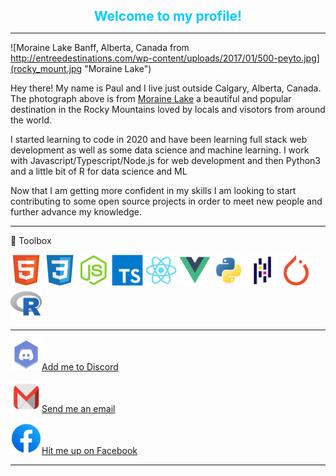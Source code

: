 <div>
<h2 style='color: #0CF; text-align: center; margin-bottom: 0; padding: 0;'>Welcome to my profile!</h2>
<hr />

![Moraine Lake Banff, Alberta, Canada from http://entreedestinations.com/wp-content/uploads/2017/01/500-peyto.jpg](rocky_mount.jpg "Moraine Lake")

<p>
Hey there! My name is Paul and I live just outside Calgary, Alberta, Canada. The photograph above is from <a href='https://www.banfflakelouise.com/moraine-lake'>Moraine Lake</a> a beautiful and popular destination in the Rocky Mountains loved by locals and visotors from around the world.
</p>

<p>
I started learning to code in 2020 and have been learning full stack web development as well as some data science and machine learning. I work with Javascript/Typescript/Node.js for web development and then Python3 and a little bit of R for data science and ML
</p>
<p>
Now that I am getting more confident in my skills I am looking to start contributing to some open source projects in order to meet new people and further advance my knowledge.
</p>

---

🧰 Toolbox

<img src="https://raw.githubusercontent.com/devicons/devicon/master/icons/html5/html5-original.svg" alt="HTML5 logo" width="50" height="50"/> 

<img src="https://raw.githubusercontent.com/devicons/devicon/master/icons/css3/css3-original.svg" alt="CSS Logo" width="50" height="50"/>

<img src="https://raw.githubusercontent.com/devicons/devicon/master/icons/nodejs/nodejs-original.svg" alt="Node Logo" width="50" height="50"/>

<img src="https://raw.githubusercontent.com/devicons/devicon/master/icons/typescript/typescript-original.svg" alt="Typescript Logo" width="50" height="50"/>

<img src="https://raw.githubusercontent.com/devicons/devicon/master/icons/react/react-original.svg" alt="React Logo" width="50" height="50"/>

<img src="https://raw.githubusercontent.com/devicons/devicon/master/icons/vuejs/vuejs-original.svg" alt="Vue Logo" width="50" height="50"/>

<img src="https://raw.githubusercontent.com/devicons/devicon/master/icons/python/python-original.svg" alt="Python Logo" width="50" height="50"/>

<img src="https://raw.githubusercontent.com/devicons/devicon/master/icons/pandas/pandas-original.svg" alt="Pandas Logo" width="50" height="50"/>

<img src="https://raw.githubusercontent.com/devicons/devicon/master/icons/pytorch/pytorch-original.svg" alt="Pytorch Logo" width="50" height="50"/>

<img src="https://raw.githubusercontent.com/devicons/devicon/master/icons/r/r-original.svg" alt="R Logo" width="50" height="50"/>

---
  


<a href='discordapp.com/users/1944'><img src="discord.png" alt="R Logo" width="50" height="50"/>Add me to Discord</a>

<a href='mailto:mathewp9876@gmail.com'><img src="gmail.png" alt="R Logo" width="50" height="50"/>Send me an email</a>

<a href='https://www.facebook.com/profile.php?id=100079822834565'><img src="fb.png" alt="R Logo" width="50" height="50"/>Hit me up on Facebook</a>

---
</div>

